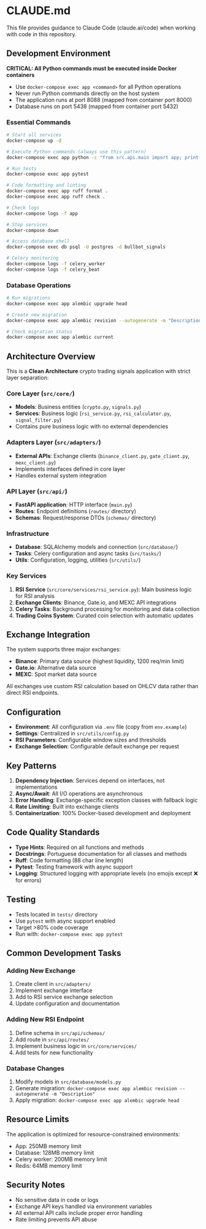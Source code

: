 # CLAUDE.md

This file provides guidance to Claude Code (claude.ai/code) when working with code in this repository.

## Development Environment

**CRITICAL: All Python commands must be executed inside Docker containers**

- Use `docker-compose exec app <command>` for all Python operations
- Never run Python commands directly on the host system
- The application runs at port 8088 (mapped from container port 8000)
- Database runs on port 5438 (mapped from container port 5432)

### Essential Commands

```bash
# Start all services
docker-compose up -d

# Execute Python commands (always use this pattern)
docker-compose exec app python -c "from src.api.main import app; print('App loaded')"

# Run tests
docker-compose exec app pytest

# Code formatting and linting
docker-compose exec app ruff format .
docker-compose exec app ruff check .

# Check logs
docker-compose logs -f app

# Stop services
docker-compose down

# Access database shell
docker-compose exec db psql -U postgres -d bullbot_signals

# Celery monitoring
docker-compose logs -f celery_worker
docker-compose logs -f celery_beat
```

### Database Operations

```bash
# Run migrations
docker-compose exec app alembic upgrade head

# Create new migration
docker-compose exec app alembic revision --autogenerate -m "Description"

# Check migration status
docker-compose exec app alembic current
```

## Architecture Overview

This is a **Clean Architecture** crypto trading signals application with strict layer separation:

### Core Layer (`src/core/`)
- **Models**: Business entities (`crypto.py`, `signals.py`)
- **Services**: Business logic (`rsi_service.py`, `rsi_calculator.py`, `signal_filter.py`)
- Contains pure business logic with no external dependencies

### Adapters Layer (`src/adapters/`)
- **External APIs**: Exchange clients (`binance_client.py`, `gate_client.py`, `mexc_client.py`)
- Implements interfaces defined in core layer
- Handles external system integration

### API Layer (`src/api/`)
- **FastAPI application**: HTTP interface (`main.py`)
- **Routes**: Endpoint definitions (`routes/` directory)
- **Schemas**: Request/response DTOs (`schemas/` directory)

### Infrastructure
- **Database**: SQLAlchemy models and connection (`src/database/`)
- **Tasks**: Celery configuration and async tasks (`src/tasks/`)
- **Utils**: Configuration, logging, utilities (`src/utils/`)

### Key Services

1. **RSI Service** (`src/core/services/rsi_service.py`): Main business logic for RSI analysis
2. **Exchange Clients**: Binance, Gate.io, and MEXC API integrations
3. **Celery Tasks**: Background processing for monitoring and data collection
4. **Trading Coins System**: Curated coin selection with automatic updates

## Exchange Integration

The system supports three major exchanges:

- **Binance**: Primary data source (highest liquidity, 1200 req/min limit)
- **Gate.io**: Alternative data source  
- **MEXC**: Spot market data source

All exchanges use custom RSI calculation based on OHLCV data rather than direct RSI endpoints.

## Configuration

- **Environment**: All configuration via `.env` file (copy from `env.example`)
- **Settings**: Centralized in `src/utils/config.py`
- **RSI Parameters**: Configurable window sizes and thresholds
- **Exchange Selection**: Configurable default exchange per request

## Key Patterns

1. **Dependency Injection**: Services depend on interfaces, not implementations
2. **Async/Await**: All I/O operations are asynchronous
3. **Error Handling**: Exchange-specific exception classes with fallback logic
4. **Rate Limiting**: Built into exchange clients
5. **Containerization**: 100% Docker-based development and deployment

## Code Quality Standards

- **Type Hints**: Required on all functions and methods
- **Docstrings**: Portuguese documentation for all classes and methods
- **Ruff**: Code formatting (88 char line length)
- **Pytest**: Testing framework with async support
- **Logging**: Structured logging with appropriate levels (no emojis except ❌ for errors)

## Testing

- Tests located in `tests/` directory
- Use `pytest` with async support enabled
- Target >80% code coverage
- Run with: `docker-compose exec app pytest`

## Common Development Tasks

### Adding New Exchange
1. Create client in `src/adapters/`
2. Implement exchange interface
3. Add to RSI service exchange selection
4. Update configuration and documentation

### Adding New RSI Endpoint
1. Define schema in `src/api/schemas/`
2. Add route in `src/api/routes/`
3. Implement business logic in `src/core/services/`
4. Add tests for new functionality

### Database Changes
1. Modify models in `src/database/models.py`
2. Generate migration: `docker-compose exec app alembic revision --autogenerate -m "Description"`
3. Apply migration: `docker-compose exec app alembic upgrade head`

## Resource Limits

The application is optimized for resource-constrained environments:
- App: 250MB memory limit
- Database: 128MB memory limit  
- Celery worker: 200MB memory limit
- Redis: 64MB memory limit

## Security Notes

- No sensitive data in code or logs
- Exchange API keys handled via environment variables
- All external API calls include proper error handling
- Rate limiting prevents API abuse